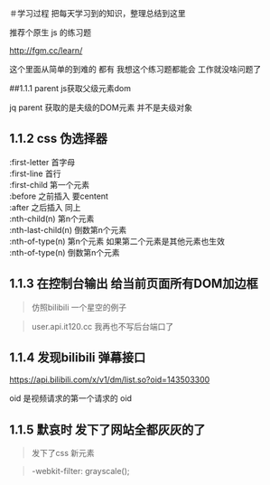 ＃学习过程
把每天学习到的知识，整理总结到这里



推荐个原生  js 的练习题

http://fgm.cc/learn/ 

这个里面从简单的到难的 都有
我想这个练习题都能会  工作就没啥问题了

##1.1.1 parent js获取父级元素dom



jq  parent  获取的是夫级的DOM元素 并不是夫级对象
## 1.1.2 css 伪选择器
:first-letter   首字母 <br>
:first-line     首行<br>
:first-child    第一个元素<br>
:before         之前插入 要centent<br>
:after          之后插入 同上<br>
:nth-child(n)   第n个元素<br>
:nth-last-child(n)  倒数第n个元素<br>
:nth-of-type(n) 第n个元素 如果第二个元素是其他元素也生效<br>
:nth-of-type(n) 倒数第n个元素<br>


## 1.1.3 在控制台输出 给当前页面所有DOM加边框

> 仿照bilibili 一个星空的例子

> user.api.it120.cc
> 我再也不写后台端口了

## 1.1.4   发现bilibili 弹幕接口
https://api.bilibili.com/x/v1/dm/list.so?oid=143503300

oid  是视频请求的第一个请求的 oid

## 1.1.5 默哀时 发下了网站全都灰灰的了  

> 发下了css 新元素

> -webkit-filter: grayscale();
